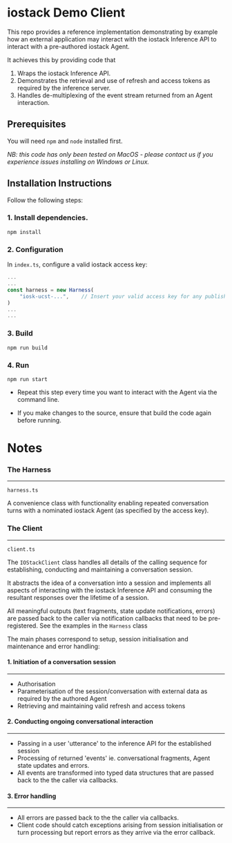 # iostack Demo Client

This repo provides a reference implementation demonstrating by example how an external application may interact with the iostack Inference API to interact with a pre-authored iostack Agent.

It achieves this by providing code that

1. Wraps the iostack Inference API.
2. Demonstrates the retrieval and use of refresh and access tokens as required by the inference server.
3. Handles de-multiplexing of the event stream returned from an Agent interaction.

## Prerequisites

You will need ```npm``` and ```node``` installed first. 

_NB: this code has only been tested on MacOS - please contact us if you experience issues installing on Windows or Linux._

## Installation Instructions

Follow the following steps:

### 1. Install dependencies.

```
npm install
```

### 2. Configuration

In ```index.ts```, configure a valid iostack access key:

```javascript
...
...
const harness = new Harness(
    "iosk-ucst-...",    // Insert your valid access key for any published iostack Agent here 
)
...
...
```

### 3. Build

```
npm run build
```

### 4. Run

```
npm run start
```
* Repeat this step every time you want to interact with the Agent via the command line. 

* If you make changes to the source, ensure that build the code again before running.


# Notes

### The Harness
---
```harness.ts```

A convenience class with functionality enabling repeated conversation turns with a nominated iostack Agent (as specified by the access key).


### The Client
---
```client.ts```

The ```IOStackClient``` class handles all details of the calling sequence for establishing, conducting and maintaining a conversation session.

It abstracts the idea of a conversation into a session and implements all aspects of interacting with the iostack Inference API and consuming the resultant responses over the lifetime of a session.

All meaningful outputs (text fragments, state update notifications, errors) are passed back to the caller via notification callbacks that need to be pre-registered. See the examples in the ```Harness``` class

The main phases correspond to setup, session initialisation and maintenance and error handling:

#### 1. Initiation of a conversation session
---
* Authorisation
* Parameterisation of the session/conversation with external data as required by the authored Agent 
* Retrieving and maintaining valid refresh and access tokens


#### 2. Conducting ongoing conversational interaction
---
* Passing in a user 'utterance' to the inference API for the established session
* Processing of returned 'events' ie. conversational fragments, Agent state updates and errors.
* All events are transformed into typed data structures that are passed back to the the caller via callbacks. 

#### 3. Error handling
---
* All errors are passed back to the the caller via callbacks.
* Client code should catch exceptions arising from session initialisation or turn processing but report errors as they arrive via the error callback.





